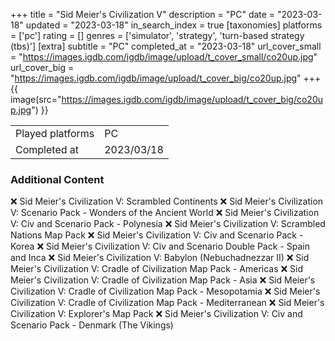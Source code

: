 +++
title = "Sid Meier's Civilization V"
description = "PC"
date = "2023-03-18"
updated = "2023-03-18"
in_search_index = true
[taxonomies]
platforms = ['pc']
rating = []
genres = ['simulator', 'strategy', 'turn-based strategy (tbs)']
[extra]
subtitle = "PC"
completed_at = "2023-03-18"
url_cover_small = "https://images.igdb.com/igdb/image/upload/t_cover_small/co20up.jpg"
url_cover_big = "https://images.igdb.com/igdb/image/upload/t_cover_big/co20up.jpg"
+++
{{ image(src="https://images.igdb.com/igdb/image/upload/t_cover_big/co20up.jpg") }}

|              |            |
| ------------ | ---------- |
| Played platforms    | PC |
| Completed at | 2023/03/18 |



### Additional Content


❌ Sid Meier's Civilization V: Scrambled Continents
❌ Sid Meier's Civilization V: Scenario Pack - Wonders of the Ancient World
❌ Sid Meier's Civilization V: Civ and Scenario Pack - Polynesia
❌ Sid Meier's Civilization V: Scrambled Nations Map Pack
❌ Sid Meier's Civilization V: Civ and Scenario Pack - Korea
❌ Sid Meier's Civilization V: Civ and Scenario Double Pack - Spain and Inca
❌ Sid Meier's Civilization V: Babylon (Nebuchadnezzar II)
❌ Sid Meier's Civilization V: Cradle of Civilization Map Pack - Americas
❌ Sid Meier's Civilization V: Cradle of Civilization Map Pack - Asia
❌ Sid Meier's Civilization V: Cradle of Civilization Map Pack - Mesopotamia
❌ Sid Meier's Civilization V: Cradle of Civilization Map Pack - Mediterranean
❌ Sid Meier's Civilization V: Explorer's Map Pack
❌ Sid Meier's Civilization V: Civ and Scenario Pack - Denmark (The Vikings)